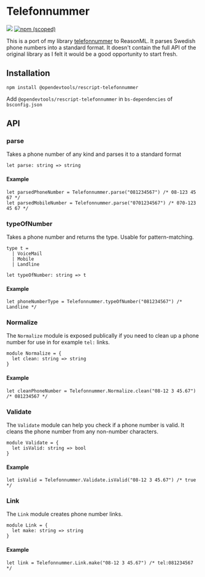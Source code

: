 # Telefonnummer

[![](https://github.com/opendevtools/rescript-telefonnummer/workflows/Release/badge.svg)](https://github.com/opendevtools/rescript-telefonnummer/actions?workflow=Release)
[![npm (scoped)](https://img.shields.io/npm/v/@opendevtools/rescript-telefonnummer)](https://npm.im/@opendevtools/rescript-telefonnummer)

This is a port of my library [telefonnummer](https://github.com/believer/telefonnummer) to ReasonML. It parses Swedish phone numbers into a standard format. It doesn't contain the full API of the original library as I felt it would be a good opportunity to start fresh.

## Installation

```
npm install @opendevtools/rescript-telefonnummer
```

Add `@opendevtools/rescript-telefonnummer` in `bs-dependencies` of `bsconfig.json`

## API

### parse

Takes a phone number of any kind and parses it to a standard format

```reason
let parse: string => string
```

#### Example

```reason
let parsedPhoneNumber = Telefonnummer.parse("081234567") /* 08-123 45 67 */
let parsedMobileNumber = Telefonnummer.parse("0701234567") /* 070-123 45 67 */
```

### typeOfNumber

Takes a phone number and returns the type. Usable for pattern-matching.

```reason
type t =
  | VoiceMail
  | Mobile
  | Landline

let typeOfNumber: string => t
```

#### Example

```reason
let phoneNumberType = Telefonnummer.typeOfNumber("081234567") /* Landline */
```

### Normalize

The `Normalize` module is exposed publically if you need to clean up a phone number for use in for example `tel:` links.

```reason
module Normalize = {
  let clean: string => string
}
```

#### Example

```reason
let cleanPhoneNumber = Telefonnummer.Normalize.clean("08-12 3 45.67") /* 081234567 */
```

### Validate

The `Validate` module can help you check if a phone number is valid. It cleans the phone number from any non-number characters.

```reason
module Validate = {
  let isValid: string => bool
}
```

#### Example

```reason
let isValid = Telefonnummer.Validate.isValid("08-12 3 45.67") /* true */
```

### Link

The `Link` module creates phone number links.

```reason
module Link = {
  let make: string => string
}
```

#### Example

```reason
let link = Telefonnummer.Link.make("08-12 3 45.67") /* tel:081234567 */
```
